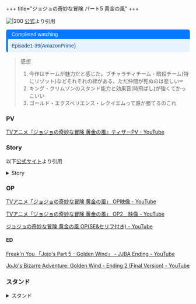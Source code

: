 +++
title="ジョジョの奇妙な冒険 パート5 黄金の風"
+++


![|200](https://jojo-animation.com/img/top/mv_sp_2.jpg)
[公式](https://www.google.com/url?sa=i&url=https%3A%2F%2Fjojo-animation.com%2F&psig=AOvVaw3jWeUFRgZaOr_XvWx9yQD7&ust=1720780633895000&source=images&cd=vfe&opi=89978449&ved=0CBEQjRxqFwoTCKiM0MjlnocDFQAAAAAdAAAAABAE)より引用


<div style="margin: 10px 0; border-left: 5px solid #007BFF; border-radius: 5px; overflow: hidden; font-family: Arial, sans-serif;"> <div style="background-color: #007BFF; color: #ffffff; padding: 5px 10px; font-weight: normal; font-size: 14px;"> Completed watching</div> <div style="background-color: #e7f3fe; color: #084298; padding: 10px;"> <p style="margin: 0;">Episode1-39(AmazonPrime)</p> </div> </div>

> 感想  
> 1. 今作はチームが魅力だと感じた。ブチャラティチーム・暗殺チーム(特にリゾット)などそれぞれの絆がある。ただ仲間が死ぬのは悲しい⚰
> 2. キング・クリムゾンのスタンド能力と効果音(時飛ばし)が強くてかっこいい
> 3. ゴールド・エクスペリエンス・レクイエムって誰が勝てるのこれ



### PV

[TVアニメ『ジョジョの奇妙な冒険 黄金の風』ティザーPV - YouTube](https://www.youtube.com/watch?v=R92KmKcg07Y)

  

### Story

  

以下[公式サイト](https://jojo-animation.com/story/)より引用

  

<details>

<summary>Story</summary>

  

#### 1 黄金体験（ゴールド・エクスペリエンス）

◆脚本：小林靖子　◆絵コンテ：津田尚克　◆演出：津田尚克　◆作画監督：石本峻一・片山貴仁・小林 亮

  

南イタリアの都市、ネアポリス。風光明媚な観光地だが、ギャングが支配する街でもある。

ジョースター家の宿敵・DIOの息子と思しき人物「汐華初流乃」を探すため、この街を訪れた広瀬康一は、青年ジョルノ・ジョバァーナと出会い、荷物を盗まれてしまう。

その際、康一はジョルノこそが探していた「汐華初流乃」であり、同時に彼がスタンド使いであることを知る。

一方、ジョルノはギャングの「涙目のルカ」から因縁をつけられてトラブルになり、それが原因で同じくギャングのブローノ・ブチャラティから狙われることになる……。

  

#### 2 ブチャラティが来る

◆脚本：小林靖子　◆絵コンテ：髙橋秀弥　◆演出：髙橋秀弥　◆総作画監督：石本峻一  

◆アクションディレクター：片山貴仁　◆作画監督：横山謙次、千葉山夏恵

  

涙目のルカに重傷を負わせた犯人を探るブチャラティは、スタンド「スティッキィ・フィンガーズ」の攻撃でジョルノを追い詰める。

対するジョルノは、スタンド「ゴールド・エクスペリエンス」で応戦。ジョルノは戦いのなかで、ゴールド・エクスペリエンスに「生命を与える」能力だけでなく、攻撃した相手の「感覚だけを暴走させる」能力があることを知る。

  

#### 3 塀の中のギャングに会え

◆脚本：ヤスカワショウゴ ◆絵コンテ：木村泰大 ◆演出：木村泰大 ◆総作画監督：田中春香 ◆アクションディレクター：片山貴仁、岩崎安利 ◆作画監督：SHIN HYUNG WOO、木下由衣、中野圭哉

  

「パッショーネ」に入団するというジョルノの覚悟を理解したブチャラティは、ジョルノに入団試験を受けさせる。

試験を出すのは刑務所に収監中の幹部・ポルポ。

ポルポはジョルノに炎が灯ったライターを渡し、24時間、炎を消さないよう命じる。

しかし試験に臨むジョルノの前に、盗まれたパスポートを取り返すため、康一が現れた。

  

#### 4 ギャング入門

◆脚本：ヤスカワショウゴ ◆絵コンテ：木村泰大 ◆演出：鈴木恭兵 ◆総作画監督：田中春香 ◆アクションディレクター：岩崎安利 ◆作画監督：森藤希子、重本和佳子、横山謙次、中野圭哉、木下由衣

  

ライターの炎を再点火すると、突如、ポルポのスタンド「ブラック・サバス」が出現し、攻撃してきた。

ジョルノは苦戦するも「ブラック・サバス」の弱点を見抜き、追ってきた康一と共に立ち向かう。

その戦いの中で康一が「矢」の存在に気付き、ポルポの課した試験の狙いがスタンド能力の発現にあることを知る。

  

#### 5 ポルポの遺産を狙え!

◆脚本：小林靖子 ◆絵コンテ：津田尚克 ◆演出：亀井隆広 ◆総作画監督：石本峻一 ◆アクションディレクター：岩崎安利、片山貴仁 ◆作画監督：髙阪雅基、藤本真由、SHIN HYUNG WOO、石本峻一

  

「パッショーネ」の入団試験に合格したジョルノは、ブチャラティの部下であるレオーネ・アバッキオ、グイード・ミスタ、ナランチャ・ギルガ、パンナコッタ・フーゴ と出会う。

ジョルノを迎え入れたブチャラティチームの一行は、ポルポの隠し財産の100億リラを回収するため、カプリ島へと向かう。

一方、噂を聞きつけた「パッショーネ」のギャング達も、ポルポの遺産を狙い動き始めていた。

  

#### 6 ムーディー・ブルースの逆襲

◆脚本：ふでやすかずゆき ◆絵コンテ：髙橋秀弥 ◆演出：三上喜子 ◆総作画監督：田中春香 ◆アクションディレクター：片山貴仁  ◆作画監督：横山謙次、千葉山夏恵、森藤希子、中野圭哉、重本和佳子

  

カプリ島へ向かう船の上で、何者かからスタンド攻撃を受けたブチャラティ一行。

ひとり、またひとりと船から消える中、隠れた敵の正体を暴くために、ジョルノは自ら攻撃を受ける。

新入りを信用していないアバッキオだったが、ジョルノが覚悟を証明したことで、アバッキオはスタンド「ムーディー・ブルース」を発動。

ナランチャに起こった出来事を「再生（リプレイ）」させ、ブチャラティと共に敵の能力の謎へと迫る。

  

#### 7 セックス・ピストルズ登場 その①

◆脚本：ふでやすかずゆき ◆絵コンテ・演出：鈴木恭兵 ◆ダンスパート絵コンテ・演出：木村泰大◆総作画監督：田中春香 ◆アクションディレクター：片山貴仁◆銃器作画監督：宝谷幸稔◆作画監督：森藤希子、真島ジロウ、姉崎早也花、小林 亮、千葉山夏恵

  

ポルポの遺産を狙っていた組織の一員、ズッケェロを倒し、捕らえられていた仲間を救出したブチャラティ。

しかしズッケェロは戦いに敗れる前に、ブチャラティたちがカプリ島へ向かっていることを仲間の男に無線で連絡していた。

ムーディー・ブルースの能力でその男がすでにカプリ島で待ち伏せしていることを知ったジョルノとミスタは、船より先に島に上陸し、その男を始末すると提案する。

  

#### 8 セックス・ピストルズ登場 その②

◆脚本：ふでやすかずゆき ◆絵コンテ：尾根真砂子 ◆演出：長田伸二◆総作画監督：石本峻一 ◆アクションディレクター：岩崎安利 ◆銃器作画監督：宝谷幸稔◆作画監督：木下由衣、SHIN HYUNG WOO、小林　理、長田伸二、津曲大介

  

ジョルノと共にカプリ島に上陸したミスタは、ズッケェロの仲間・サーレーを発見。

ミスタはスタンド「セックス・ピストルズ」の能力で撃った弾丸を操作し攻撃するが、サーレーのスタンド「クラフト・ワーク」の前に苦戦を強いられる。

なんとか反撃を試みるミスタだったが、彼の手元には弾丸が「4発」しか残っておらず……。

  

#### 9 ボスからの第一指令

◆脚本： 猪爪慎一　◆絵コンテ・演出：南川達馬　◆総作画監督： 石本峻一　◆作画監督： 髙阪雅基、宝谷幸稔、木下由衣、姉崎早也花、千葉山夏恵、岩崎安利、小林 理、中野圭哉

  

ポルポの隠し財産である100億リラの回収に成功したブチャラティたち。

そんな彼らの前に、組織の幹部ペリーコロが現れる。

ブチャラティから100億リラを受け取ったペリーコロは、ブチャラティを幹部に昇進させ、 さっそくボスからの命令を伝える。

その内容は、ボスの娘トリッシュ・ウナを組織の裏切り者たちから護衛することだった。

  

#### 10 暗殺者(ヒットマン)チーム

◆脚本：猪爪慎一 ◆絵コンテ・演出：藤本ジ朗 ◆総作画監督：石本峻一 ◆アクションディレクター：岩崎安利 ◆作画監督：小林 亮、森田莉奈、上竹哲郎、姉崎早也花、田中春香

  

ホルマジオのスタンド「リトル・フィート」の攻撃を受けたナランチャの身体は、少しずつ小さくなっていた。

しかしナランチャはスタンド「エアロスミス」のレーダーを駆使し反撃。

エアロスミスの激しい攻撃に追い詰められる中、ホルマジオは「暗殺者チーム」がボスから受けた屈辱の記憶を思い出していた……。

  

#### 11 ナランチャのエアロスミス

◆脚本：猪爪慎一 ◆絵コンテ：三上喜子・たかはしひでや ◆演出：長田伸二 ◆総作画監督：石本峻一 ◆アクションディレクター：片山貴仁 ◆作画監督：津曲大介、SHIN HYUNG WOO、髙阪雅基、木下由衣、田中春香、森藤希子、長田伸二、森田莉奈、小林 理

  

ボスの娘・トリッシュを狙うホルマジオは、リトル・フィートの能力でナランチャの身体を数センチまで縮ませ、捕獲。

蜘蛛の入った瓶にナランチャを閉じ込め、トリッシュの居場所を問い詰める。

絶体絶命の状況の中、『トリッシュを守る』という決意のもと、ナランチャはエアロスミスの銃弾を放ち、反撃を図る。

  

#### 12 ボスからの第二指令

◆脚本：ヤスカワショウゴ ◆絵コンテ：吉田泰三 ◆演出：亀井隆広 ◆総作画監督：田中春香、石本峻一 ◆アクションディレクター：片山貴仁 ◆作画監督：片山貴仁、横山謙次、姉崎早也花、千葉山夏恵、石本峻一、田中春香、岩崎安利

  

「暗殺者チーム」からトリッシュを守り安全に逃げるため、ブチャラティ達に下ったボスからの第二指令は、ポンペイ遺跡に隠されたある「乗り物」の鍵（キー）を回収することだった。

指令に従い、ポンペイ遺跡へ回収に向かうジョルノ、アバッキオ、フーゴの3人。

そしてフーゴは、遺跡の壁に不自然に掛けられた鏡の中に、怪しい人影を見つける……

  

#### 13 マン・イン・ザ・ミラーとパープル・ヘイズ

◆脚本：ヤスカワショウゴ ◆絵コンテ：吉田泰三 ◆演出：江島泰男 ◆総作画監督：石本峻一 ◆アクションディレクター：岩崎安利 ◆作画監督：SHIN HYUNG WOO、木下由衣、小林 亮、髙阪雅基、岩崎安利、森藤希子、津曲大介、宝谷幸稔

  

鏡の中に潜んでいたのは、暗殺者チームの一員、イルーゾォだった。

イルーゾォのスタンド「マン・イン・ザ・ミラー」によって鏡の中に引きずり込まれたフーゴは、スタンド「パープル・ヘイズ」を発動し、応戦を試みる。

一方、任務の遂行を第一に考えるアバッキオは、フーゴを探すよう主張するジョルノを残し「犬の床絵」へと向かう。

しかし、アバッキオが鍵を回収しようとした瞬間、彼も鏡の中へと引きずり込まれてしまう……。

  

#### 14 フィレンツェ行き超特急

◆脚本：ふでやすかずゆき ◆絵コンテ：川畑 喬 ◆演出：鈴木恭兵 ◆総作画監督：田中春香、石本峻一 ◆銃器作画監督：宝谷幸稔 ◆作画監督：横山謙次、千葉山夏恵、姉崎早也花、宝谷幸稔、小林 理、木下由衣、角田春美、中野圭哉、糸井 恵

  

「ヴェネツィアまでトリッシュを連れて行く」。

ボスからの次なる指令に従いブチャラティ達はネアポリス駅へ向かう。

「6番ホーム、『亀』のいる水飲み場で『鍵』を使え」。

メッセージに従い水飲み場を探すが、鍵穴がみつからない。

一方、暗殺者チームのプロシュートとペッシがネアポリス駅までブチャラティ達に迫っていた。

鍵穴の謎を解いてフィレンツェ行きの超特急へ飛び乗るブチャラティ。

追いすがる暗殺者チーム。そして、列車が発車する。

  

#### 15 偉大なる死（ザ・グレイトフル・デッド）その①

◆脚本：ふでやすかずゆき ◆絵コンテ・演出：南川達馬 ◆総作画監督：石本峻一 ◆アクションディレクター：鈴木勘太 ◆銃器作画監督：宝谷幸稔 ◆作画監督：上竹哲郎、森藤希子、片山貴仁、森田莉奈、SHIN HYUNG WOO

  

列車の中で姿を隠したブチャラティ達をあぶり出すため、プロシュートは、スタンド「ザ・グレイトフル・デッド」の能力で、 車中の人間を無差別に老化させはじめる。

亀の中に隠れていたブチャラティ達だったが、 次第に老化が始まり危機に陥る。

ミスタが外に反撃へ向かうが、 罠を張っていたペッシのスタンド「ビーチ・ボーイ」に捕らえられてしまう。

プロシュートとペッシ、ふたりの暗殺者にミスタは追い詰められる。

  

#### 16 偉大なる死（ザ・グレイトフル・デッド）その②

◆脚本：小林靖子 ◆絵コンテ：瀬木弘正 ◆演出：高橋 賢 ◆総作画監督：石本峻一 ◆アクションディレクター：高橋 賢 ◆作画監督：津曲大介、木下由衣、髙阪雅基、森田莉奈、角田春美、田中春香

  

セックス・ピストルズNo.6の知らせを受け反撃に出たブチャラティだったが、ザ・グレイトフル・デッドの強力な能力の前に苦戦を強いられる。

『覚悟』を決めたブチャラティは、 プロシュートを道連れに時速150kmの列車の外へと身を投げ出した。

激闘の末、最後の力を振り絞りザ・グレイトフル・デッドを発動するプロシュート。

その姿に、彼の覚悟を「言葉」ではなく「心」で理解したペッシ。

ブチャラティとペッシの『覚悟』がぶつかり合う。

  

#### 17 ベイビィ・フェイス

◆脚本：小林靖子 ◆絵コンテ：川畑 喬、津田尚克 ◆演出：津田尚克、高橋雅和 ◆総作画監督：石本峻一、田中春香 ◆アクションディレクター：津田尚克 ◆メカ作画監督：鬼窪浩久、棚澤　隆 ◆作画監督：横山謙次、姉崎早也花、千葉山夏恵、劉 雲留

  

プロシュートとペッシを打ち倒したブチャラティ達は、車でヴェネツィアへと向かっていた。

暗殺者チームのメローネは、 現場に残されていたブチャラティの血液を採取しスタンド  

「ベイビィ・フェイス」を発動。

列車にいた女性を襲い生み出されたスタンドは、ブチャラティが発するエネルギーを  

自動追跡する遠隔パワー型スタンドだった。

  

#### 18 ヴェネツィアへ向かえ!

◆脚本：猪爪慎一 ◆絵コンテ：なかの★陽、たかはしひでや ◆演出：宮島善博 ◆総作画監督：石本峻一、田中春香 ◆アクションディレクター：岩崎安利 ◆銃器作画監督：棚澤　隆 ◆メカ作画監督：鬼窪浩久 ◆作画監督：SHIN HYUNG WOO、森藤希子、小林 理、岩崎安利、髙阪雅基、劉  雲留、田中春香、木下由衣

  

ベイビィ・フェイスが生み出したスタンドの「人間を別の物体に組み替える」能力をヒントに、ゴールド・エクスペリエンスの能力で  「身体の部品を作る」方法を見出したジョルノ。

奪われた身体を復元し、反撃に出る。

一方トリッシュを狙う暗殺者チームのギアッチョは、メローネと合流するため、 ジョルノ達のもとへ車を走らせていた。

  

#### 19 ホワイト・アルバム

◆脚本：猪爪慎一 ◆絵コンテ：吉田泰三 ◆演出：長田伸二 ◆総作画監督：石本峻一 ◆アクションディレクター：片山貴仁 ◆銃器作画監督：棚澤　隆、宝谷幸稔 ◆作画監督：森田莉奈、上竹哲郎、宝谷幸稔、津曲大介、長田伸二

  

空気中の水分を超低温で凝結させ、スーツのように身に纏うギアッチョのスタンド「ホワイト・アルバム」。

走行中の車内で低温による攻撃を受けながらもなんとかヴェネツィアに到着したジョルノとミスタだったが、運河へ車ごと飛び込んだ結果、窮地に陥ってしまう。

自らの犠牲を厭わない様子のミスタに、ジョルノは犠牲の心でなく『覚悟』が必要であることを示す。

  

#### 20 ボスからの最終指令

◆脚本：津田尚克 ◆絵コンテ・演出：亀井隆広 ◆総作画監督：石本峻一、田中春香 ◆アクションディレクター：鈴木勘太 ◆作画監督：姉崎早也花、千葉山夏恵、木下由衣、横山謙次、髙阪雅基、石本峻一、鈴木勘太、森田莉奈

  

互いに示した『覚悟』により、強敵ギアッチョを倒したミスタとジョルノ。

入手したDISCの中に収められていたメッセージは、「サン・ジョルジョ・マジョーレ島の教会にある大鐘楼、その塔の上にトリッシュを連れて行く」というボスからの最終指令だった。

トリッシュを連れ、塔を昇るブチャラティ。

しかしエレベーターの中から突如としてトリッシュが姿を消す。

ブチャラティはエレベーター内に残された痕跡を見て、ボスの真の狙いに気付く――。

  

#### 21 キング・クリムゾンの謎

◆脚本・コンテ・演出：津田尚克 ◆絵コンテ：木村泰大 ◆演出：高橋雅和 ◆総作画監督：石本峻一、田中春香 ◆アクションディレクター：片山貴仁、岩崎安利 ◆メカ作画監督：宝谷幸稔 ◆作画監督：石本峻一、豊田暁子、森藤希子、SHIN HYUNG WOO、小林 理、長田伸二、横山謙次、木下由衣、千葉山夏恵、森田莉奈、髙阪雅基

  

ボスの真の狙いが自らの正体を完全に消し去るためにトリッシュを始末することだと悟ったブチャラティは、信じた正義を再び裏切ったボスを倒し、トリッシュを救い出すことを決意する。

一方、ボートでブチャラティの戻りを待つジョルノは、ただならぬ異変を感じていた。

『空の雲はちぎれ飛んだ事に気づかず、消えた炎は消えた瞬間を炎自身さえ認識しない』。

ボスのスタンド「キング・クリムゾン」が立ちはだかる。

  

#### 22 ガッツの「G」

◆脚本:ヤスカワショウゴ ◆絵コンテ：髙橋秀弥、藤本ジ朗 ◆演出：村田　光 ◆アクションディレクター：久々宮ぎん ◆作画監督：千葉山夏恵、姉崎早也花、髙阪雅基、横山謙次、SHIN HYUNG WOO、芦谷耕平

  

それぞれの『正義』、それぞれの『意志』により、組織を裏切る道を歩み出したブチャラティ達。

トリッシュも自らの意志で「自分は何者から生まれたのか」を知るために、「母は『サルディニア島』で父と出会った」と話す。

ヴェネツィアで様子を伺っていた一行だったが、レストランでの食事中、ナランチャがスタンド攻撃を受ける。

ボス直属の親衛隊が、動きを見せ始めた。

  

#### 23 クラッシュとトーキング・ヘッド

◆脚本：ヤスカワショウゴ ◆絵コンテ：藤本ジ朗 ◆演出：江副仁美 ◆アクションディレクター：鈴木勘太 ◆作画監督：木下由衣、森藤希子、上竹哲郎、小林　理、胡 陽樹、芦谷耕平、髙阪雅基

  

ナランチャに攻撃したのは、親衛隊のスクアーロのスタンド「クラッシュ」だった。

さらに、スクアーロの相棒・ティッツァーノのスタンド「トーキング・ヘッド」の能力により、考えていることの逆を言ってしまうナランチャ。

スクアーロとティッツァーノはナランチャを利用してチームを撹乱し確実に追い詰めていく。

二人の親衛隊を相手に危機に陥るナランチャだが、無事ヴェネツィアを脱出するため、臆することなく立ち向かっていく。

  

#### 24 ノトーリアス・B・I・G（ビッグ）

◆脚本：ふでやすかずゆき ◆絵コンテ：川畑　喬 ◆演出：鈴木恭兵 ◆総作画監督：石本峻一、田中春香 ◆アクションディレクター：片山貴仁 ◆作画監督：石本峻一、田中春香、豊田暁子、森田莉奈

  

スクアーロとティッツァーノを倒したブチャラティたちは、ボスの過去を探るためサルディニア島へ出発する。

ジェット機を確保するためマルコ・ポーロ空港へ向かったところ、一人の不気味な男が近づいてきた。

スタンドを発動しようとしたそのスタンド使いを、ミスタは攻撃される前に射殺。

あまりのあっけなさに違和感を抱きながらも飛び立った一行だったが、ジェット機の中、ジョルノは戸棚から不審な物音を聞く……。

  

#### 25 スパイス・ガール

◆脚本：ふでやすかずゆき ◆絵コンテ：南川達馬、藤本ジ朗 ◆演出：高橋雅和 ◆総作画監督：石本峻一、田中春香 ◆アクションディレクター：鈴木勘太、岩崎安利 ◆作画監督：津曲大介、千葉山夏恵、横山謙次、SHIN HYUNG WOO、芦谷耕平

  

空港でミスタが殺害した男・カルネのスタンドは、自らが死んで初めて発現するスタンド「ノトーリアス・B・I・G」だった。

『動き』に反応し次々に襲い掛かるノトーリアス・B・I・G。ジョルノは両腕を失い、ゴールド・エクスペリエンスの能力が使えなくなったかのように思われたが、ブローチに生命を与え左手を創り出していた。

トリッシュはその左手を守ると決心し、ブローチに向かうが、動きを感知されてしまう。

絶体絶命かと思われたそのとき、トリッシュのスタンド「スパイス・ガール」が発現した。

  

#### 26 ほんの少し昔の物語 ～ぼくの名はドッピオ～

◆脚本：猪爪慎一 ◆絵コンテ：亀井隆広 ◆演出：亀井隆広、村田 光、青柳宏宜 ◆総作画監督：石本峻一 ◆アクションディレクター：鈴木勘太 ◆作画監督：木下由衣、森藤希子、髙阪雅基、豊田暁子、小林 理

  

1965年、夏。

アドリア海に浮かぶ女子刑務所の中で一人の女性が男児を出産した。

奇妙なことだが、彼女は女性しかいない環境下で2年前から服役していたにも関わらず妊娠していたのだった…。

時が経ち現在、サルディニア島に一人の若い青年が訪れていた。

彼の名はドッピオ。

時を同じくして暗殺者チームのリーダー、

リゾットもトリッシュとブチャラティたちの行方を追ってサルディニア島に到着する。

ドッピオとリゾットが、コスタ・ズメラルダで出会う。

  

#### 27 キング・クリムゾンvsメタリカ

◆脚本：堀内　全 ◆絵コンテ：吉田泰三 ◆演出：長田伸二   

◆総作画監督：石本峻一 ◆作画監督：田中宏紀

  
  

スタンドの音を聞き取った仕草から、ドッピオがボスから信頼されたスタンド使いであると判断したリゾットは、磁力を操るスタンド「メタリカ」によりドッピオを攻撃する。

ドッピオはボスからの電話により与えられた「キング・クリムゾン」の能力の一部「エピタフ」を使い応戦。

戦いの最中、ドッピオの様子が徐々に変化していることに気付いたリゾットは、ドッピオの正体を悟る。

  

#### 28 今にも落ちて来そうな空の下で

◆脚本：小林靖子 ◆絵コンテ・演出：髙橋秀弥   

◆総作画監督：石本峻一、田中春香 ◆アクションディレクター：岩崎安利   

◆作画監督：石本峻一、田中春香、津曲大介、横山謙次、森田莉奈

  

リゾットの猛攻により窮地に陥ったドッピオだが、崖の下にいたナランチャのエアロスミスによる銃撃を誘い込み、リゾットに致命傷を負わせる。

ブチャラティとナランチャはエアロスミスが察知した敵を確認するため崖の上へと向かい、アバッキオはトリッシュの母親を撮影した人物の正体を暴くため、ムーディー・ブルースで15年前の海岸を再生（リプレイ）する。

  

#### 29 目的地はローマ!コロッセオ

◆脚本：ヤスカワショウゴ ◆絵コンテ・演出：久保雄介   

◆総作画監督：石本峻一、田中春香 ◆アクションディレクター：鈴木勘太   

◆銃器作画監督：宝谷幸稔 ◆作画監督：CHA MYOUNG JUN

  

死の間際、アバッキオはムーディー・ブルースの再生（リプレイ）を終え、ボスの顔と指紋をデスマスクとして仲間たちに残した。

アバッキオの意志を継ぎ、残された指紋からボスを探し出そうとするブチャラティ達に、突然何者からか通話が入る。

謎の男は、ボスの名は「ディアボロ」であると明かし、ディアボロを倒す可能性が『矢』にあると話す。

ブチャラティたちは男に会うため、男が待つローマのコロッセオへと向かう。

  

#### 30 グリーン・ディとオアシス その①

◆脚本：ヤスカワショウゴ ◆絵コンテ：川畑　喬   

◆演出：左藤洋二 ◆総作画監督：石本峻一、田中春香   

◆アクションディレクター：片山貴仁 ◆銃器作画監督：宝谷幸稔   

◆作画監督：SHIN HYUNG WOO、豊田暁子、小林 理、髙阪雅基、石本峻一、田中春香

  

ブチャラティたちを待ち受けていたのはボスの差し向けた追手、チョコラータとセッコだった。

チョコラータはスタンド「グリーン・ディ」を発動。

生物を腐らせるカビによりブチャラティたちが到着した漁村の人々諸共、無差別に攻撃を始める。

ブチャラティたちは攻撃を避けコロッセオを目指そうとするが、セッコがスタンド「オアシス」で行く手を阻む。

  

#### 31 グリーン・ディとオアシス その②

◆脚本：ふでやすかずゆき ◆絵コンテ：藤本ジ朗   

◆演出：木村泰大 ◆総作画監督：石本峻一   

◆アクションディレクター：鈴木勘太、片山貴仁 ◆銃器作画監督：宝谷幸稔   

◆作画監督：津曲大介、横山謙次、木下由衣、森田莉奈

  

チョコラータがヘリコプターに乗り上昇を始めると、「グリーン・ディ」は能力により殺傷範囲を拡大。

そのままローマへと向かい、ローマの街全体に殺人カビを撒き散らそうとする。

チョコラータの狙いを阻止しようとするブチャラティたちの前に、セッコが立ちはだかる。

ジョルノとミスタはチョコラータ、ブチャラティはセッコと対峙することを決意する。

  

#### 32 グリーン・ディとオアシス その③

◆脚本：ふでやすかずゆき ◆絵コンテ：大原 実 ◆演出：長田伸二   

◆総作画監督：石本峻一、田中春香 ◆アクションディレクター：岩崎安利、鈴木勘太   

◆作画監督：石本峻一、森藤希子、髙阪雅基、長田伸二、鄧 佳湄、津曲大介、千葉山夏恵、  

CHA MYOUNG JUN、豊田暁子、木下由衣

  

激戦の末、チョコラータを打ち破ったジョルノとミスタ。

しかしチョコラータが最期に残した留守番電話を受け取ったセッコは、コロッセオにボスを倒す秘密があることを知る。

チョコラータの敗北を悟り、秘密を求めコロッセオへ向かおうとするセッコ。

セッコを阻止するためブチャラティは攻撃を仕掛けるが、「オアシス」の強力な能力に苦戦する。

コロッセオを目前に熾烈な戦いが繰り広げられる。

  
  

#### 33 そいつの名はディアボロ

◆脚本：堀内 全 ◆絵コンテ：大原 実 ◆演出：青柳宏宜、まつきけいいち   

◆総作画監督：石本峻一、田中春香 ◆アクションディレクター：鈴木勘太   

◆作画監督：石本峻一、田中春香、石山正修、SHIN HYUNG WOO、  

横山謙次、木下由衣、森田莉奈、小林 理、髙阪雅基、石橋大輔

  

セッコとの戦いに勝利したブチャラティだが、その身体は限界に近づいていた。

既にローマに到着していたボスは、ドッピオの姿でブチャラティに声をかけ接近。

ブチャラティの様態を察し、自らがトリッシュであるかのように振る舞うことで存在を偽装する。

コロッセオにはボスを倒す秘密を握る男が待っていた。

そして時が飛び、ボスの真の姿が明らかになる。

  
  

#### 34 鎮魂歌(レクイエム)は静かに奏でられる　その①

◆脚本：ヤスカワショウゴ ◆絵コンテ：大原 実 ◆演出：高橋謙仁   

◆総作画監督：石本峻一、田中春香 ◆アクションディレクター：鈴木勘太、岩崎安利   

◆銃器作画監督：宝谷幸稔 ◆作画監督：柴田和紀、豊田暁子、木下由衣、  

髙阪雅基、宝谷幸稔、森藤希子、田中春香、石本峻一

  

ボスを倒す秘密を握る男ジャン・ピエール・ポルナレフ。彼の前に現れたのはブチャラティたちではなく、パッショーネを統べるボスの真の姿、ディアボロだった。

  

ポルナレフを始末しようとディアボロがキング・クリムゾンを発動したその時、ポルナレフのスタンド「シルバーチャリオッツ」が「矢」に貫かれた。

ディアボロ、そしてコロッセオに近づいていたジョルノたちの身体に異変が起き始める。

次第に力が入らなくなった彼らは倒れ、眠りにつく。

深い眠りから覚めた彼らの精神には、ある変化が現れていた。

  

#### 35 鎮魂歌(レクイエム)は静かに奏でられる　その②

  

◆脚本：猪爪慎一 ◆絵コンテ・演出：久保雄介 ◆総作画監督：石本峻一、田中春香   

◆アクションディレクター：鈴木勘太、岩崎安利 ◆銃器作画監督：宝谷幸稔   

◆作画監督：石本峻一、SHIN HYUNG WOO、石山正修、津曲大介、柴田和紀、  

小林 理、森藤希子、田中春香、小島えり

  

「矢」に貫かれた「シルバーチャリオッツ」は、「チャリオッツ・レクイエム」となり暴走を始め、辺り一帯にいる者の精神をそれぞれ入れ替えてしまった。

混乱するジョルノたちの前にポルナレフが姿を現す。

「力のある者が『矢』を使えば、その者はすべての生き物の精神を支配する力を持つことになる」――。

ポルナレフからスタンド力（パワー）には「先」があると知らされたジョルノたちはブチャラティと合流し、レクイエムから「矢」を奪おうとする。

  

#### 36 ディアボロ浮上

  

◆脚本：猪爪慎一 ◆絵コンテ：吉田泰三 ◆演出：亀井隆広 ◆総作画監督：石本峻一、田中春香   ◆アクションディレクター：岩崎安利 ◆銃器作画監督：宝谷幸稔   

◆作画監督：長田伸二、木下由衣、森田莉奈、横山謙次、SHIN HYUNG WOO、  

髙阪雅基、柴田和紀、田中宏紀、石本峻一、田中春香

  

暴走した「チャリオッツ・レクイエム」の真の能力により、 ポルナレフの身体が異形のモノへと変貌を始めた。

異常な事態に、一刻も早くレクイエムから「矢」を取り上げようと追うブチャラティたち。

しかしジョルノは「ディアボロの精神が、この中の誰かに取り憑いている」と告げる。

身体と精神が入れ替わったジョルノたちに潜む、ディアボロの精神。

鎮魂歌が奏でられる中、ジョルノたちとディアボロ、どちらが先にレクイエムから「矢」を奪うか。

そして遂に、ディアボロが姿を現す。

  

#### 37 王の中の王（キング・オブ・キングス）

  

◆脚本：ふでやすかずゆき ◆絵コンテ：鈴木恭兵、大原 実 ◆演出：鈴木恭兵   

◆総作画監督：石本峻一、田中春香 ◆アクションディレクター：片山貴仁 ◆銃器作画監督：宝谷幸稔   

◆作画監督：石本峻一、田中春香、片山貴仁、津曲大介、森藤希子、石山正修、  

横山謙次、木下由衣、豊田暁子、小林 理、SHIN HYUNG WOO

  

トリッシュの精神に取り憑いていたディアボロは、レクイエムの謎を解き「矢」を奪うことに成功。

ジョルノ達は矢を取り返そうと攻撃を繰り出すが、時を飛ばすキング・クリムゾン、  

そして未来を予知するエピタフの能力を前に、攻撃は届かない。

そしてディアボロが自身のスタンドに「矢」を突き立てようとしたその時、  

ブチャラティは、レクイエムを完全に破壊する。

圧倒的な力を持つディアボロに、ジョルノ達は立ち向かっていく。

  

#### 38 ゴールド・E（エクスペリエンス）・レクイエム

  

◆脚本：小林靖子 ◆絵コンテ：加藤敏幸、藤本ジ朗 ◆演出：菅原 尚   

◆総作画監督：石本峻一、田中春香 ◆アクションディレクター：鈴木勘太   

◆銃器作画監督：宝谷幸稔 ◆作画監督：SHIN HYUNG WOO、石山正修、森藤希子、横山謙次、  

髙阪雅基、木下由衣、柴田和紀、石本峻一、田中春香

  

ブチャラティ達が繋いだ「矢」を受け取ったジョルノは、ディアボロとの死闘の末、ゴールド・エクスペリエンスを矢で貫いた。

「真実から出た『誠の行動』は決して滅びはしない」。

進化したジョルノのスタンド「ゴールド・エクスペリエンス・レクイエム」は、ディアボロを「死ぬ」という真実へさえも辿り着かない、  終わりのない「終わり」へと葬る。

  

#### 39 眠れる奴隷

  

◆脚本：小林靖子 ◆絵コンテ：藤本ジ朗、吉田泰三 ◆演出：岩崎安利、髙橋秀弥   

◆総作画監督：石本峻一、田中春香 ◆銃器作画監督：宝谷幸稔   

◆作画監督：木下由衣、高坂雅基、森藤希子、森田莉奈、上竹哲郎、鈴木勘太、  

片山貴仁、小林 理、横山謙次、石山正修、津曲大介、SHIN HYUNG WOO、石本峻一、田中春香

  

ジョルノがブチャラティ達に出会う前、ブチャラティの元へある花屋の店主が訪れた。

店主は、数か月前に『奇妙な形の石』を持ったまま娘がマンションから飛び降りて亡くなった事件の、真相を突き止めて欲しいと依頼する。

捜査を任されたミスタは、  疑いのある娘のボーイフレンドだった彫刻家・スコリッピを見つける。

スコリッピはミスタに「われわれは皆『運命の奴隷』だ」と告げ、ミスタの前に現れた奇妙な石は、  ブチャラティのある『運命』を告げていた。

  

</details>

  

### OP

[TVアニメ「ジョジョの奇妙な冒険 黄金の風」 OP映像 - YouTube](https://www.youtube.com/watch?v=xgWr4cKD4AU)

  

[TVアニメ「ジョジョの奇妙な冒険 黄金の風」 OP2　映像 - YouTube](https://www.youtube.com/watch?v=kbjr3JIuOtY)

  

[ジョジョの奇妙な冒険 黄金の風 OP(SE&セリフ付き) - YouTube](https://www.youtube.com/watch?v=5tHb8cKkiGc)

  

#### ED

[Freak'n You 「Jojo's Part 5 - Golden Wind」 - JJBA Ending - YouTube](https://www.youtube.com/watch?v=mcYecVs4OVs)

  

[JoJo's Bizarre Adventure: Golden Wind - Ending 2 (Final Version) - YouTube](https://www.youtube.com/watch?v=8klLh8vp2ew)

  
  

### スタンド

  

<details>

<summary>スタンド</summary>

  

#### ゴールド・エクスペリエンス

破壊力CスピードA射程距離C持続力D精密操作性C成長性A\

[公式](https://jojo-portal.com/anime/gw/character/01/)

  

#### ブラック・サバス

破壊力EスピードA射程距離A持続力A精密操作性E成長性E\

[公式](https://jojo-portal.com/anime/gw/character/26/)

  

#### ソフト・マシーン

破壊力AスピードC射程距離E持続力A精密操作性D成長性E\

[公式](https://jojo-portal.com/anime/gw/character/27/)

  

#### セックス・ピストルズ

破壊力EスピードC射程距離B持続力A精密操作性A成長性B\

[公式](https://jojo-portal.com/anime/gw/character/03/)

  

#### クラフト・ワーク

破壊力AスピードA射程距離E持続力C精密操作性E成長性E\

[公式](https://jojo-portal.com/anime/gw/character/28/)

  

#### エアロスミス

破壊力BスピードB射程距離B持続力C精密操作性E成長性C\

[公式](https://jojo-portal.com/anime/gw/character/04/)

  

#### リトル・フィート

破壊力DスピードB射程距離E持続力A精密操作性D成長性C\

[公式](https://jojo-portal.com/anime/gw/character/16/)

  

#### パープル・ヘイズ

破壊力AスピードB射程距離C持続力E精密操作性E成長性B\

[公式](https://jojo-portal.com/anime/gw/character/06/)

  

#### マン・イン・ザ・ミラー

破壊力CスピードC射程距離B持続力D精密操作性C成長性E\

[公式](https://jojo-portal.com/anime/gw/character/17/)

  

#### ミスター・プレジデント

破壊力EスピードE射程距離E持続力A精密操作性E成長性E\

  

#### ザ・グレイトフル・デッド

破壊力BスピードE射程距離B持続力A精密操作性E成長性C\

[公式](https://jojo-portal.com/anime/gw/character/18/)

  

#### ビーチ・ボーイ

破壊力CスピードB射程距離B持続力C精密操作性C成長性A\

[公式](https://jojo-portal.com/anime/gw/character/19/)

  

#### スティッキー・フィンガーズ

破壊力AスピードA射程距離C持続力D精密操作性C成長性D\

[公式](https://jojo-portal.com/anime/gw/character/02/)

  

#### ベイビィ・フェイス

教育次第\

[公式](https://jojo-portal.com/anime/gw/character/20/)

  

#### ホワイト・アルバム

破壊力AスピードC射程距離C持続力A精密操作性E成長性E\

[公式](https://jojo-portal.com/anime/gw/character/21/)

  

#### キング・クリムゾン

破壊力AスピードA射程距離E持続力E精密操作性？成長性？\

[公式](https://jojo-portal.com/anime/gw/character/08/)

  

#### エピタフ

数十秒後の未来を予知する。未来の出来事がテレビでも見ているかのように,映像として見える。消し飛ばした時間の先を見ることもでき,未来の予知は絶対に覆ることはない。

  

#### クラッシュ

破壊力DスピードA射程距離B持続力A精密操作性A成長性C\

[公式](https://jojo-portal.com/anime/gw/character/10/)

  

#### トーキング・ヘッド

破壊力EスピードE射程距離B持続力A精密操作性E成長性E\

[公式](https://jojo-portal.com/anime/gw/character/10/)

  

####  ？？？(ノトーリアス・B・I・G)

破壊力AスピードA射程距離♾持続力♾精密操作性E成長性A\

[公式](https://jojo-portal.com/anime/gw/character/11/)

  

#### スパイス・ガール

破壊力AスピードA射程距離C持続力B精密操作性D成長性C\

[公式](https://jojo-portal.com/anime/gw/character/07/)

  

#### メタリカ

破壊力CスピードC射程距離C持続力A精密操作性C成長性C\

[公式](https://jojo-portal.com/anime/gw/character/15/)

  

#### グリーン・ディ

破壊力AスピードC射程距離A持続力A精密操作性E成長性A\

[公式](https://jojo-portal.com/anime/gw/character/12/)

  

#### オアシス

破壊力AスピードA射程距離B持続力A精密操作性E成長性C\

[公式](https://jojo-portal.com/anime/gw/character/13/)

  

#### シルバー・チャリオッツ

破壊力CスピードA射程距離C持続力B精密操作性B成長性C\

[公式](https://jojo-portal.com/anime/gw/character/14/)

  

#### チャリオッツ・レクイエム

破壊力EスピードE射程距離A持続力A精密操作性E成長性A\

[公式](https://jojo-portal.com/anime/gw/character/14/)

  

#### ゴールド・エクスペリエンス・レクイエム

破壊力なしスピードなし射程距離なさ持続力なし精密操作性なし成長性なし\

[公式](https://jojo-portal.com/anime/gw/character/01/)

  

#### ローリング・ストーンズ

破壊力なしスピードB射程距離A持続力A精密操作性E成長性なし\

[公式](https://jojo-portal.com/anime/gw/character/22/)

  

</details>

  
  
